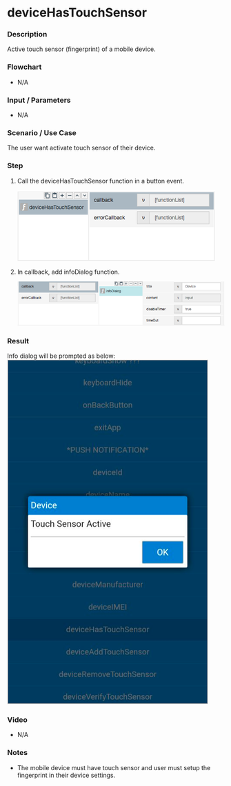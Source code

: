# deviceHasTouchSensor

### Description

Active touch sensor (fingerprint) of a mobile device.

### Flowchart

- N/A

### Input / Parameters

- N/A

### Scenario / Use Case

The user want activate touch sensor of their device.

### Step

1. Call the deviceHasTouchSensor function in a button event.

    ![](deviceHasTouchSensor-step-1.png?raw=true)

2. In callback, add infoDialog function. 

    ![](deviceHasTouchSensor-step-2.png?raw=true)
    
### Result

Info dialog will be prompted as below:  <br />
![](deviceHasTouchSensor-result-1.png?raw=true)

### Video

- N/A
<!--[![Video](http://i.imgur.com/Ot5DWAW.png)](https://youtu.be/StTqXEQ2l-Y?t=35s)-->

### Notes

- The mobile device must have touch sensor and user must setup the fingerprint in their device settings.